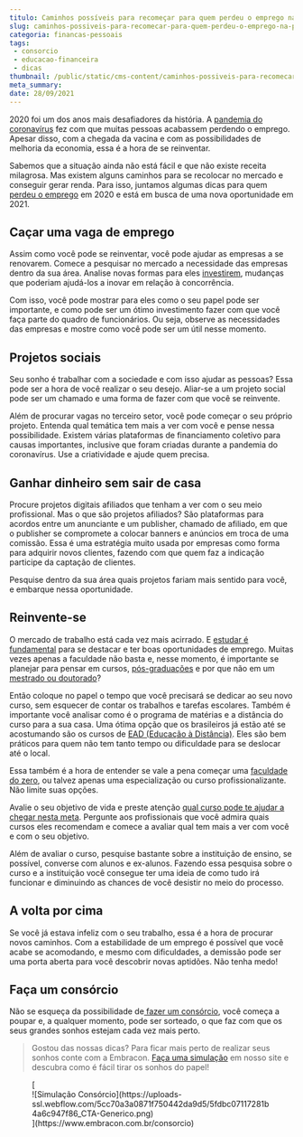 ```yaml
---
titulo: Caminhos possíveis para recomeçar para quem perdeu o emprego na pandemia
slug: caminhos-possiveis-para-recomecar-para-quem-perdeu-o-emprego-na-pandemia
categoria: financas-pessoais
tags:
 - consorcio
 - educacao-financeira
 - dicas
thumbnail: /public/static/cms-content/caminhos-possiveis-para-recomecar-para-quem-perdeu-o-emprego-na-pandemia.jpg
meta_summary: 
date: 28/09/2021
---
```

2020 foi um dos anos mais desafiadores da história. A [pandemia do coronavírus](https://www.embracon.com.br/blog/habitos-de-consumo-antes-durante-e-pos-pandemia) fez com que muitas pessoas acabassem perdendo o emprego. Apesar disso, com a chegada da vacina e com as possibilidades de melhoria da economia, essa é a hora de se reinventar.

Sabemos que a situação ainda não está fácil e que não existe receita milagrosa. Mas existem alguns caminhos para se recolocar no mercado e conseguir gerar renda. Para isso, juntamos algumas dicas para quem [perdeu o emprego](https://www.embracon.com.br/blog/fui-demitido-e-agora-como-pagar-as-minhas-contas) em 2020 e está em busca de uma nova oportunidade em 2021.

Caçar uma vaga de emprego
-------------------------

Assim como você pode se reinventar, você pode ajudar as empresas a se renovarem. Comece a pesquisar no mercado a necessidade das empresas dentro da sua área. Analise novas formas para eles [investirem](https://www.embracon.com.br/blog/conheca-4-opcoes-para-quem-quer-comecar-a-investir), mudanças que poderiam ajudá-los a inovar em relação à concorrência.

Com isso, você pode mostrar para eles como o seu papel pode ser importante, e como pode ser um ótimo investimento fazer com que você faça parte do quadro de funcionários. Ou seja, observe as necessidades das empresas e mostre como você pode ser um útil nesse momento.

Projetos sociais
----------------

Seu sonho é trabalhar com a sociedade e com isso ajudar as pessoas? Essa pode ser a hora de você realizar o seu desejo. Aliar-se a um projeto social pode ser um chamado e uma forma de fazer com que você se reinvente.

Além de procurar vagas no terceiro setor, você pode começar o seu próprio projeto. Entenda qual temática tem mais a ver com você e pense nessa possibilidade. Existem várias plataformas de financiamento coletivo para causas importantes, inclusive que foram criadas durante a pandemia do coronavírus. Use a criatividade e ajude quem precisa.

Ganhar dinheiro sem sair de casa
--------------------------------

Procure projetos digitais afiliados que tenham a ver com o seu meio profissional. Mas o que são projetos afiliados? São plataformas para acordos entre um anunciante e um publisher, chamado de afiliado, em que o publisher se compromete a colocar banners e anúncios em troca de uma comissão. Essa é uma estratégia muito usada por empresas como forma para adquirir novos clientes, fazendo com que quem faz a indicação participe da captação de clientes.

Pesquise dentro da sua área quais projetos fariam mais sentido para você, e embarque nessa oportunidade.

Reinvente-se 
-------------

O mercado de trabalho está cada vez mais acirrado. E [estudar é fundamental](https://www.embracon.com.br/blog/educacao-saiba-como-investir-na-sua) para se destacar e ter boas oportunidades de emprego. Muitas vezes apenas a faculdade não basta e, nesse momento, é importante se planejar para pensar em cursos, [pós-graduações](https://www.embracon.com.br/blog/pensando-em-fazer-uma-pos-graduacao-aqui-estao-5-motivos-para-incentiva-lo) e por que não em um [mestrado ou doutorado](https://www.embracon.com.br/blog/entenda-a-diferenca-entre-mestrado-e-doutorado)?

Então coloque no papel o tempo que você precisará se dedicar ao seu novo curso, sem esquecer de contar os trabalhos e tarefas escolares. Também é importante você analisar como é o programa de matérias e a distância do curso para a sua casa. Uma ótima opção que os brasileiros já estão até se acostumando são os cursos de [EAD (Educação à Distância)](https://www.embracon.com.br/blog/ead-a-educacao-a-distancia-e-para-voce). Eles são bem práticos para quem não tem tanto tempo ou dificuldade para se deslocar até o local.

Essa também é a hora de entender se vale a pena começar uma [faculdade do zero](https://www.embracon.com.br/blog/entenda-qual-e-a-importancia-da-faculdade-para-o-curriculo), ou talvez apenas uma especialização ou curso profissionalizante. Não limite suas opções.

Avalie o seu objetivo de vida e preste atenção [qual curso pode te ajudar a chegar nesta meta](https://www.embracon.com.br/blog/5-cursos-extracurriculares-para-valorizar-seu-curriculo). Pergunte aos profissionais que você admira quais cursos eles recomendam e comece a avaliar qual tem mais a ver com você e com o seu objetivo.

Além de avaliar o curso, pesquise bastante sobre a instituição de ensino, se possível, converse com alunos e ex-alunos. Fazendo essa pesquisa sobre o curso e a instituição você consegue ter uma ideia de como tudo irá funcionar e diminuindo as chances de você desistir no meio do processo.

A volta por cima
----------------

Se você já estava infeliz com o seu trabalho, essa é a hora de procurar novos caminhos. Com a estabilidade de um emprego é possível que você acabe se acomodando, e mesmo com dificuldades, a demissão pode ser uma porta aberta para você descobrir novas aptidões. Não tenha medo!

Faça um consórcio 
------------------

Não se esqueça da possibilidade de[ fazer um consórcio](https://www.embracon.com.br/blog/guia-completo-sobre-o-consorcio-de-educacao), você começa a poupar e, a qualquer momento, pode ser sorteado, o que faz com que os seus grandes sonhos estejam cada vez mais perto.

> Gostou das nossas dicas? Para ficar mais perto de realizar seus sonhos conte com a Embracon. [Faça uma simulação](https://www.embracon.com.br/consorcio) em nosso site e descubra como é fácil tirar os sonhos do papel!

<figure class="w-richtext-figure-type-image w-richtext-align-center">[<div>![Simulação Consórcio](https://uploads-ssl.webflow.com/5cc70a3a0871f750442da9d5/5fdbc07117281b4a6c947f86_CTA-Generico.png)</div>](https://www.embracon.com.br/consorcio)</figure>

